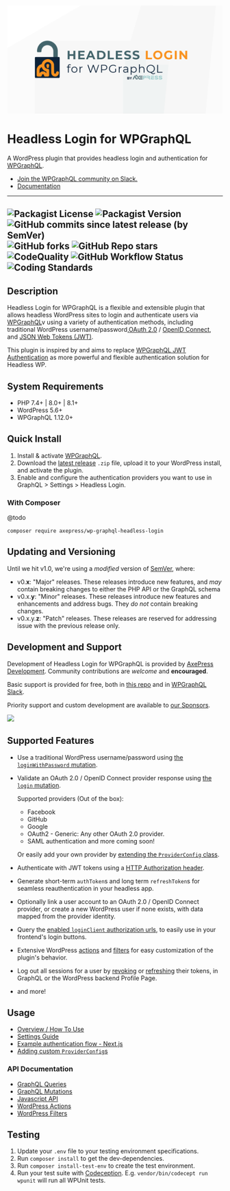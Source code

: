 ![Headless Login for WPGraphQL Logo](./assets/header.png)
# Headless Login for WPGraphQL

A WordPress plugin that provides headless login and authentication for <a href="https://wpgraphql.com" target="_blank">WPGraphQL</a>.

* [Join the WPGraphQL community on Slack.](https://join.slack.com/t/wp-graphql/shared_invite/zt-3vloo60z-PpJV2PFIwEathWDOxCTTLA)
* [Documentation](#usage)

-----

![Packagist License](https://img.shields.io/packagist/l/axepress/wp-graphql-headless-login?color=green) ![Packagist Version](https://img.shields.io/packagist/v/axepress/wp-graphql-headless-login?label=stable) ![GitHub commits since latest release (by SemVer)](https://img.shields.io/github/commits-since/AxeWP/wp-graphql-headless-login/0.0.2) ![GitHub forks](https://img.shields.io/github/forks/AxeWP/wp-graphql-headless-login?style=social) ![GitHub Repo stars](https://img.shields.io/github/stars/AxeWP/wp-graphql-headless-login?style=social)<br />
![CodeQuality](https://img.shields.io/github/workflow/status/axewp/wp-graphql-headless-login/Code%20Quality?label=Code%20Quality)
![GitHub Workflow Status](https://img.shields.io/github/workflow/status/axewp/wp-graphql-headless-login/Integration%20Testing?label=Integration%20Testing)
![Coding Standards](https://img.shields.io/github/workflow/status/axewp/wp-graphql-headless-login/WordPress%20Coding%20Standards?label=WordPress%20Coding%20Standards)
-----

## Description

Headless Login for WPGraphQL is a flexible and extensible plugin that allows headless WordPress sites to login and authenticate users via <a href="https://wpgraphql.com" target="_blank">WPGraphQL</a>v using a variety of authentication methods, including traditional WordPress username/password,<a href="https://oauth.net/2/" target="_blank">OAuth 2.0</a> / <a href="https://openid.net/connect/" target="_blank">OpenID Connect</a>, and <a href="https://jwt.io/" target="_blank">JSON Web Tokens (JWT)</a>.

This plugin is inspired by and aims to replace <a href="https://github.com/wp-graphql/wp-graphql-jwt-authentication" target="_blank">WPGraphQL JWT Authentication</a> as more powerful and flexible authentication solution for Headless WP.

## System Requirements

* PHP 7.4+ | 8.0+ | 8.1+
* WordPress 5.6+
* WPGraphQL 1.12.0+

## Quick Install

1. Install & activate [WPGraphQL](https://www.wpgraphql.com/).
2. Download the [latest release](https://github.com/AxeWP/wp-graphql-headless-login/releases) `.zip` file, upload it to your WordPress install, and activate the plugin.
3. Enable and configure the authentication providers you want to use in GraphQL > Settings > Headless Login.

### With Composer

@todo
```console
composer require axepress/wp-graphql-headless-login
```

## Updating and Versioning

Until we hit v1.0, we're using a _modified_ version of [SemVer](https://semver.org/), where:

* v0.**x**: "Major" releases. These releases introduce new features, and _may_ contain breaking changes to either the PHP API or the GraphQL schema
* v0.x.**y**: "Minor" releases. These releases introduce new features and enhancements and address bugs. They _do not_ contain breaking changes.
* v0.x.y.**z**: "Patch" releases. These releases are reserved for addressing issue with the previous release only.

## Development and Support

Development of Headless Login for WPGraphQL is provided by [AxePress Development](https://axepress.dev). Community contributions are _welcome_ and **encouraged**.

Basic support is provided for free, both in [this repo](https://github.com/axewp/wp-graphql-rank-math/issues) and in [WPGraphQL Slack](https://join.slack.com/t/wp-graphql/shared_invite/zt-3vloo60z-PpJV2PFIwEathWDOxCTTLA).

Priority support and custom development are available to [our Sponsors](https://github.com/sponsors/AxeWP).

<a href="https://github.com/sponsors/AxeWP" alt="GitHub Sponsors"><img src="https://img.shields.io/static/v1?label=Sponsor%20Us%20%40%20AxeWP&message=%E2%9D%A4&logo=GitHub&color=%23fe8e86&style=for-the-badge" /></a>

## Supported Features

* Use a traditional WordPress username/password using [the `loginWithPassword` mutation](./docs/mutations.md#login-with-a-traditional-wordpress-usernamepassword).
* Validate an OAuth 2.0 / OpenID Connect provider response using [the `login` mutation](./docs/mutations.md#login-with-an-oauth2openid-authorization-response).

	Supported providers (Out of the box):
	* Facebook
	* GitHub
	* Google
	* OAuth2 - Generic: Any other OAuth 2.0 provider.
	* SAML authentication and more coming soon!

	Or easily add your own provider by [extending the `ProviderConfig` class](./docs/provider-config.md).
* Authenticate with JWT tokens using a [HTTP Authorization header](./docs/example-next-api-routes.md).
* Generate short-term `authToken`s and long term `refreshToken`s for seamless reauthentication in your headless app.
* Optionally link a user account to an OAuth 2.0 / OpenID Connect provider, or create a new WordPress user if none exists, with data mapped from the provider identity.
* Query the [enabled `loginClient` authorization urls](./docs/queries.md#querying-login-clients), to easily use in your frontend's login buttons.
* Extensive WordPress [actions](./docs/actions.md) and [filters](./docs/filters.md) for easy customization of the plugin's behavior.
* Log out all sessions for a user by [revoking](./docs/mutations.md#revoke-the-user-secret) or [refreshing](./docs/mutations.md#refresh-the-user-secret) their tokens, in GraphQL or the WordPress backend Profile Page.

- and more!

## Usage

- [Overview / How To Use](./docs/usage.md)
- [Settings Guide](./docs/settings.md)
- [Example authentication flow - Next.js](./docs/example-next-api-routes.md)
- [Adding custom `ProviderConfig`s](./docs/provider-config.md)

### API Documentation
* [GraphQL Queries](./docs/queries.md)
* [GraphQL Mutations](./docs/mutations.md)
* [Javascript API](./docs/javascript-api.md)
* [WordPress Actions](./docs/actions.md)
* [WordPress Filters](./docs/filters.md)

## Testing

1. Update your `.env` file to your testing environment specifications.
2. Run `composer install` to get the dev-dependencies.
3. Run `composer install-test-env` to create the test environment.
4. Run your test suite with [Codeception](https://codeception.com/docs/02-GettingStarted#Running-Tests).
E.g. `vendor/bin/codecept run wpunit` will run all WPUnit tests.
